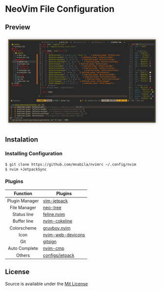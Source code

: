 # NeoVim File Configuration

## Preview

![Text Editor](./preview/preview-1.png)

## Instalation

### Installing Configuration

```
$ git clone https://github.com/mnabila/nvimrc ~/.config/nvim
$ nvim +JetpackSync
```

### Plugins

|    Function    | Plugins                                                              |
| :------------: | -------------------------------------------------------------------- |
| Plugin Manager | [vim-jetpack](https://github.com/tani/vim-jetpack)                   |
|  File Manager  | [neo-tree](https://github.com/nvim-neo-tree/neo-tree.nvim)           |
|  Status line   | [feline.nvim](https://github.com/feline-nvim/feline.nvim)            |
|  Buffer line   | [nvim-cokeline](https://github.com/noib3/nvim-cokeline)              |
|  Colorscheme   | [gruvboy.nvim](https://github.com/mnabila/gruvboy.nvim)              |
|      Icon      | [nvim-web-devicons](https://github.com/kyazdani42/nvim-web-devicons) |
|      Git       | [gitsign](https://github.com/lewis6991/gitsigns.nvim)                |
| Auto Complete  | [nvim-cmp](https://github.com/hrsh7th/nvim-cmp)                      |
|     Others     | [configs/jetpack](./lua/configs/jetpack/init.lua)                    |

## License

Source is available under the [Mit License](https://github.com/mnabila/nvimrc/blob/master/LICENSE)
